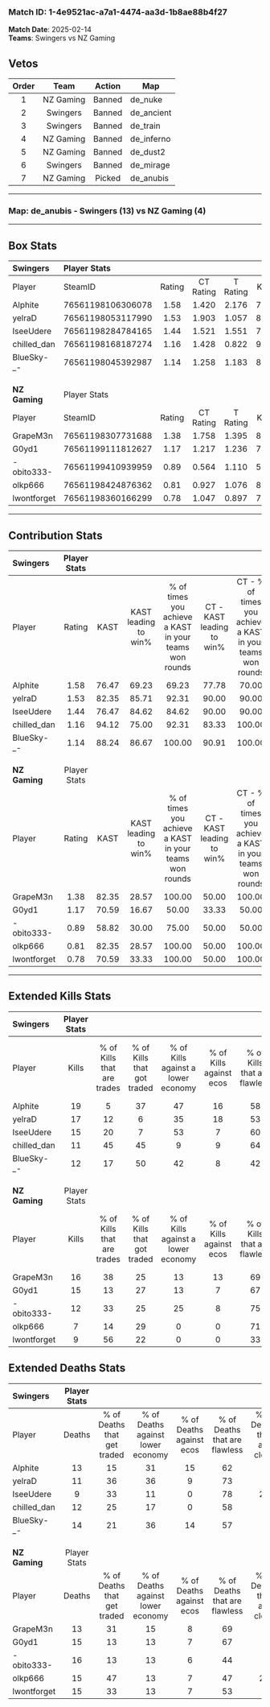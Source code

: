 ### Match ID: 1-4e9521ac-a7a1-4474-aa3d-1b8ae88b4f27  
**Match Date**: 2025-02-14  
**Teams**: Swingers vs NZ Gaming  

## Vetos  

| Order | Team | Action | Map |
| :---: | :--: | :----: | --- |
| 1 | NZ Gaming | Banned | de_nuke |
| 2 | Swingers | Banned | de_ancient |
| 3 | Swingers | Banned | de_train |
| 4 | NZ Gaming | Banned | de_inferno |
| 5 | NZ Gaming | Banned | de_dust2 |
| 6 | Swingers | Banned | de_mirage |
| 7 | NZ Gaming | Picked | de_anubis |

---  

### **Map**: de_anubis - Swingers (13) vs NZ Gaming (4)  
---  

## Box Stats  

| **Swingers**  | Player Stats      |        |           |          |       |       |       |         |        |      |     |
| :- | :- | :-: | :-: | :-: | :-: | :-: | :-: | :-: | :-: | :-: | :-: |
| Player        | SteamID           | Rating | CT Rating | T Rating | KAST  |  ADR  | Kills | Assists | Deaths | K/D  | HS% |
| Alphite       | 76561198106306078 |  1.58  |   1.420   |  2.176   | 76.47 | 118.5 |  19   |    3    |   13   | 1.46 | 73  |
| yelraD        | 76561198053117990 |  1.53  |   1.903   |  1.057   | 82.35 | 97.3  |  17   |    6    |   11   | 1.55 | 41  |
| IseeUdere     | 76561198284784165 |  1.44  |   1.521   |  1.551   | 76.47 | 95.8  |  15   |    5    |   9    | 1.67 | 60  |
| chilled_dan   | 76561198168187274 |  1.16  |   1.428   |  0.822   | 94.12 | 62.7  |  11   |    4    |   12   | 0.92 | 63  |
| BlueSky-_-    | 76561198045392987 |  1.14  |   1.258   |  1.183   | 88.24 | 75.2  |  12   |    4    |   14   | 0.86 | 33  |
|               |                   |        |           |          |       |       |       |         |        |      |     |
|               |                   |        |           |          |       |       |       |         |        |      |     |
|               |                   |        |           |          |       |       |       |         |        |      |     |
| **NZ Gaming** | Player Stats      |        |           |          |       |       |       |         |        |      |     |
| Player        | SteamID           | Rating | CT Rating | T Rating | KAST  |  ADR  | Kills | Assists | Deaths | K/D  | HS% |
| GrapeM3n      | 76561198307731688 |  1.38  |   1.758   |  1.395   | 82.35 | 86.9  |  16   |    5    |   13   | 1.23 | 43  |
| G0yd1         | 76561199111812627 |  1.17  |   1.217   |  1.236   | 70.59 | 89.7  |  15   |    2    |   15   | 1.00 | 73  |
| -obito333-    | 76561199410939959 |  0.89  |   0.564   |  1.110   | 58.82 | 84.2  |  12   |    3    |   16   | 0.75 | 66  |
| olkp666       | 76561198424876362 |  0.81  |   0.927   |  1.076   | 82.35 | 68.0  |   7   |    8    |   15   | 0.47 | 57  |
| lwontforget   | 76561198360166299 |  0.78  |   1.047   |  0.897   | 70.59 | 61.5  |   9   |    4    |   15   | 0.60 | 33  |
---  

## Contribution Stats  

| **Swingers**  | Player Stats |       |                      |                                                        |                           |                                                             |                          |                                                            |
| :- | :-: | :-: | :-: | :-: | :-: | :-: | :-: | :-: |
| Player        |    Rating    | KAST  | KAST leading to win% | % of times you achieve a KAST in your teams won rounds | CT - KAST leading to win% | CT - % of times you achieve a KAST in your teams won rounds | T - KAST leading to win% | T - % of times you achieve a KAST in your teams won rounds |
| Alphite       |     1.58     | 76.47 |        69.23         |                         69.23                          |           77.78           |                            70.00                            |          50.00           |                           66.67                            |
| yelraD        |     1.53     | 82.35 |        85.71         |                         92.31                          |           90.00           |                            90.00                            |          75.00           |                           100.00                           |
| IseeUdere     |     1.44     | 76.47 |        84.62         |                         84.62                          |           90.00           |                            90.00                            |          66.67           |                           66.67                            |
| chilled_dan   |     1.16     | 94.12 |        75.00         |                         92.31                          |           83.33           |                           100.00                            |          50.00           |                           66.67                            |
| BlueSky-_-    |     1.14     | 88.24 |        86.67         |                         100.00                         |           90.91           |                           100.00                            |          75.00           |                           100.00                           |
|               |              |       |                      |                                                        |                           |                                                             |                          |                                                            |
|               |              |       |                      |                                                        |                           |                                                             |                          |                                                            |
|               |              |       |                      |                                                        |                           |                                                             |                          |                                                            |
| **NZ Gaming** | Player Stats |       |                      |                                                        |                           |                                                             |                          |                                                            |
| Player        |    Rating    | KAST  | KAST leading to win% | % of times you achieve a KAST in your teams won rounds | CT - KAST leading to win% | CT - % of times you achieve a KAST in your teams won rounds | T - KAST leading to win% | T - % of times you achieve a KAST in your teams won rounds |
| GrapeM3n      |     1.38     | 82.35 |        28.57         |                         100.00                         |           50.00           |                           100.00                            |          20.00           |                           100.00                           |
| G0yd1         |     1.17     | 70.59 |        16.67         |                         50.00                          |           33.33           |                            50.00                            |          11.11           |                           50.00                            |
| -obito333-    |     0.89     | 58.82 |        30.00         |                         75.00                          |           50.00           |                            50.00                            |          25.00           |                           100.00                           |
| olkp666       |     0.81     | 82.35 |        28.57         |                         100.00                         |           50.00           |                           100.00                            |          20.00           |                           100.00                           |
| lwontforget   |     0.78     | 70.59 |        33.33         |                         100.00                         |           50.00           |                           100.00                            |          25.00           |                           100.00                           |
---  

## Extended Kills Stats  

| **Swingers**  | Player Stats |                            |                            |                                    |                         |                              |                                 |                                       |                    |           |
| :- | :-: | :-: | :-: | :-: | :-: | :-: | :-: | :-: | :-: | :-: |
| Player        |    Kills     | % of Kills that are trades | % of Kills that got traded | % of Kills against a lower economy | % of Kills against ecos | % of Kills that are flawless | % of Kills that are close duels | % of Kills that are assisted by flash | Pistol Round Kills | AWP Kills |
| Alphite       |      19      |             5              |             37             |                 47                 |           16            |              58              |                5                |                   5                   |         3          |     0     |
| yelraD        |      17      |             12             |             6              |                 35                 |           18            |              53              |               12                |                   6                   |         0          |     0     |
| IseeUdere     |      15      |             20             |             7              |                 53                 |            7            |              60              |               13                |                   0                   |         0          |     3     |
| chilled_dan   |      11      |             45             |             45             |                 9                  |            9            |              64              |                0                |                   0                   |         3          |     0     |
| BlueSky-_-    |      12      |             17             |             50             |                 42                 |            8            |              42              |                8                |                   0                   |         0          |     0     |
|               |              |                            |                            |                                    |                         |                              |                                 |                                       |                    |           |
|               |              |                            |                            |                                    |                         |                              |                                 |                                       |                    |           |
|               |              |                            |                            |                                    |                         |                              |                                 |                                       |                    |           |
| **NZ Gaming** | Player Stats |                            |                            |                                    |                         |                              |                                 |                                       |                    |           |
| Player        |    Kills     | % of Kills that are trades | % of Kills that got traded | % of Kills against a lower economy | % of Kills against ecos | % of Kills that are flawless | % of Kills that are close duels | % of Kills that are assisted by flash | Pistol Round Kills | AWP Kills |
| GrapeM3n      |      16      |             38             |             25             |                 13                 |           13            |              69              |                6                |                   6                   |         2          |     0     |
| G0yd1         |      15      |             13             |             27             |                 13                 |            7            |              67              |                7                |                   0                   |         2          |     0     |
| -obito333-    |      12      |             33             |             25             |                 25                 |            8            |              75              |                0                |                   0                   |         1          |     0     |
| olkp666       |      7       |             14             |             29             |                 0                  |            0            |              71              |               29                |                   0                   |         3          |     0     |
| lwontforget   |      9       |             56             |             22             |                 0                  |            0            |              33              |                0                |                   0                   |         1          |     0     |
## Extended Deaths Stats  

| **Swingers**  | Player Stats |                             |                                   |                          |                               |                            |                           |               |
| :- | :-: | :-: | :-: | :-: | :-: | :-: | :-: | :-: |
| Player        |    Deaths    | % of Deaths that get traded | % of Deaths against lower economy | % of Deaths against ecos | % of Deaths that are flawless | % of Deaths that are close | % of Deaths while blinded | Deaths to AWP |
| Alphite       |      13      |             15              |                31                 |            15            |              62               |             0              |             0             |       0       |
| yelraD        |      11      |             36              |                36                 |            9             |              73               |             0              |             0             |       0       |
| IseeUdere     |      9       |             33              |                11                 |            0             |              78               |             22             |             0             |       0       |
| chilled_dan   |      12      |             25              |                17                 |            0             |              58               |             8              |             8             |       0       |
| BlueSky-_-    |      14      |             21              |                36                 |            14            |              57               |             7              |             0             |       0       |
|               |              |                             |                                   |                          |                               |                            |                           |               |
|               |              |                             |                                   |                          |                               |                            |                           |               |
|               |              |                             |                                   |                          |                               |                            |                           |               |
| **NZ Gaming** | Player Stats |                             |                                   |                          |                               |                            |                           |               |
| Player        |    Deaths    | % of Deaths that get traded | % of Deaths against lower economy | % of Deaths against ecos | % of Deaths that are flawless | % of Deaths that are close | % of Deaths while blinded | Deaths to AWP |
| GrapeM3n      |      13      |             31              |                15                 |            8             |              69               |             8              |             0             |       1       |
| G0yd1         |      15      |             13              |                13                 |            7             |              67               |             0              |             0             |       1       |
| -obito333-    |      16      |             13              |                13                 |            6             |              44               |             6              |             0             |       0       |
| olkp666       |      15      |             47              |                13                 |            7             |              47               |             20             |            13             |       1       |
| lwontforget   |      15      |             33              |                13                 |            7             |              53               |             7              |             0             |       0       |
